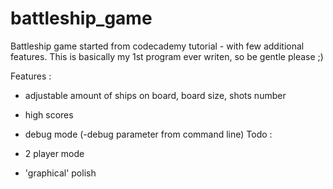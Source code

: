# battleship_game
Battleship game started from codecademy tutorial - with few additional features.  This is basically my 1st program ever writen, so be gentle please ;)

Features :
- adjustable amount of ships on board, board size, shots number
- high scores  
- debug mode (-debug parameter from command line)
Todo :  

- 2 player mode 
- 'graphical' polish
